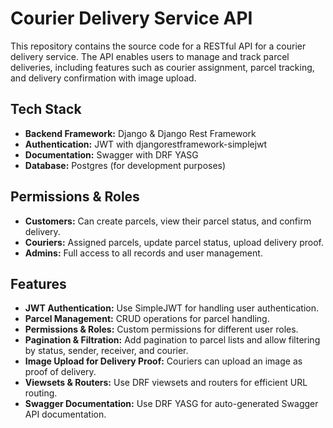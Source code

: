 # Courier Delivery Service API

This repository contains the source code for a RESTful API for a courier delivery service. The API enables users to manage and track parcel deliveries, including features such as courier assignment, parcel tracking, and delivery confirmation with image upload.

## Tech Stack

- **Backend Framework:** Django & Django Rest Framework
- **Authentication:** JWT with djangorestframework-simplejwt
- **Documentation:** Swagger with DRF YASG
- **Database:** Postgres (for development purposes)

## Permissions & Roles

- **Customers:** Can create parcels, view their parcel status, and confirm delivery.
- **Couriers:** Assigned parcels, update parcel status, upload delivery proof.
- **Admins:** Full access to all records and user management.

## Features

- **JWT Authentication:** Use SimpleJWT for handling user authentication.
- **Parcel Management:** CRUD operations for parcel handling.
- **Permissions & Roles:** Custom permissions for different user roles.
- **Pagination & Filtration:** Add pagination to parcel lists and allow filtering by status, sender, receiver, and courier.
- **Image Upload for Delivery Proof:** Couriers can upload an image as proof of delivery.
- **Viewsets & Routers:** Use DRF viewsets and routers for efficient URL routing.
- **Swagger Documentation:** Use DRF YASG for auto-generated Swagger API documentation.
